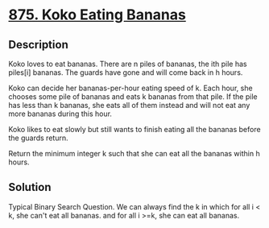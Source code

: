 # [875. Koko Eating Bananas](https://leetcode.com/problems/koko-eating-bananas/description/)
## Description
Koko loves to eat bananas. There are n piles of bananas, the ith pile has piles[i] bananas. The guards have gone and will come back in h hours.

Koko can decide her bananas-per-hour eating speed of k. Each hour, she chooses some pile of bananas and eats k bananas from that pile. If the pile has less than k bananas, she eats all of them instead and will not eat any more bananas during this hour.

Koko likes to eat slowly but still wants to finish eating all the bananas before the guards return.

Return the minimum integer k such that she can eat all the bananas within h hours.
## Solution
Typical Binary Search Question. We can always find the k in which for all i < k, she can't eat all bananas. and for all i >=k, she can eat all bananas.
